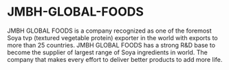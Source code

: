 # JMBH-GLOBAL-FOODS
JMBH GLOBAL FOODS is a company recognized as one of the foremost Soya tvp (textured vegetable protein) exporter in the world with exports to more than 25 countries. JMBH GLOBAL FOODS has a strong R&amp;D base to become the supplier of largest range of Soya ingredients in world. The company that makes every effort to deliver better products to add more life.
